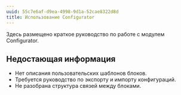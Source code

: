 ```yaml
---
uuid: 55c7e6af-d9ea-4998-9d1a-52cae8322d8d
title: Использование Configurator
---
```


Здесь размещено краткое руководство по работе с модулем Configurator.

## Недостающая информация

- Нет описания пользовательских шаблонов блоков.
- Требуется руководство по экспорту и импорту конфигураций.
- Не разобрана структура связей между блоками.
